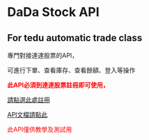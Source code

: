 # DaDa Stock API

## For tedu automatic trade class

<p>專門對接達達股票的API，</p>
<p>可進行下單、查看庫存、查看餘額、登入等操作</p>

<p style="color:red;font-weight: bold">
	此API必須到達達股票註冊即可使用，
</p>
<p><a href="http://3.143.234.103/#/register">請點選此處註冊</a>
</p>

<p><a href="http://3.143.234.103/#/documentation">API文檔請點此</a></p>

<p style="color:red;">此API僅供教學及測試用</p>
